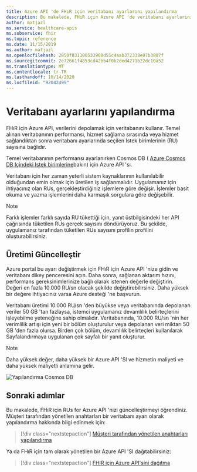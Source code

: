 ```yaml
---
title: Azure API 'de FHıR için veritabanı ayarlarını yapılandırma
description: Bu makalede, FHıR için Azure API 'de veritabanı ayarlarının nasıl yapılandırılacağı açıklanır.
author: matjazl
ms.service: healthcare-apis
ms.subservice: fhir
ms.topic: reference
ms.date: 11/15/2019
ms.author: matjazl
ms.openlocfilehash: 2850f831100533908d55c4aab372338e07b3807f
ms.sourcegitcommit: 2e72661f4853cd42bb4f0b2ded4271b22dc10a52
ms.translationtype: MT
ms.contentlocale: tr-TR
ms.lasthandoff: 10/14/2020
ms.locfileid: "92042499"
---
```

# <a name="configure-database-settings"></a>Veritabanı ayarlarını yapılandırma 

FHıR için Azure API, verilerini depolamak için veritabanını kullanır. Temel alınan veritabanının performansı, hizmet sağlama sırasında veya hizmet sağlandıktan sonra veritabanı ayarlarında seçilen Istek birimlerinin (RU) sayısına bağlıdır.

Temel veritabanının performansı ayarlanırken Cosmos DB ( [Azure Cosmos DB Içindeki Istek birimlerine](https://docs.microsoft.com/azure/cosmos-db/request-units)bakın) için Azure API 'sı. 

Veritabanı için her zaman yeterli sistem kaynaklarının kullanılabilir olduğundan emin olmak için üretilen iş sağlanmalıdır. Uygulamanız için ihtiyacınız olan RUs, gerçekleştirdiğiniz işlemlere göre değişir. İşlemler basit okuma ve yazma işlemlerini daha karmaşık sorgulara göre değişebilir. 

> [!NOTE]
> Farklı işlemler farklı sayıda RU tükettiği için, yanıt üstbilgisindeki her API çağrısında tüketilen RUs gerçek sayısını döndürüyoruz. Bu şekilde, uygulamanız tarafından tüketilen RUs sayısını profilin profilini oluşturabilirsiniz.

## <a name="update-throughput"></a>Üretimi Güncelleştir

Azure portal bu ayarı değiştirmek için FHıR için Azure API 'nize gidin ve veritabanı dikey penceresini açın. Daha sonra, sağlanan aktarım hızını, performans gereksinimlerinize bağlı olarak istenen değerle değiştirin. Değeri en fazla 10.000 RU/sn olacak şekilde değiştirebilirsiniz. Daha yüksek bir değere ihtiyacınız varsa Azure desteği 'ne başvurun.

Veritabanı üretimi 10.000 RU/sn 'den büyükse veya veritabanında depolanan veriler 50 GB 'tan fazlaysa, istemci uygulamanız devamlılık belirteçlerini işleyebilme yeteneğine sahip olmalıdır. Veritabanında, 10.000 RU/sn 'nin her verimlilik artışı için yeni bir bölüm oluşturulur veya depolanan veri miktarı 50 GB 'den fazla olursa. Birden çok bölüm, devamlılık belirteçleri kullanılarak Sayfalandırmaya uygulanan çok sayfalı bir yanıt oluşturur.

> [!NOTE] 
> Daha yüksek değer, daha yüksek bir Azure API 'SI ve hizmetin maliyeti ve daha yüksek maliyetli anlamına gelir.

![Yapılandırma Cosmos DB](media/database/database-settings.png)

## <a name="next-steps"></a>Sonraki adımlar

Bu makalede, FHıR için RUs for Azure API 'nizi güncelleştirmeyi öğrendiniz. Müşteri tarafından yönetilen anahtarları bir veritabanı ayarı olarak yapılandırma hakkında bilgi edinmek için:

>[!div class="nextstepaction"]
>[Müşteri tarafından yönetilen anahtarları yapılandırma](customer-managed-key.md)

Ya da FHıR için tam olarak yönetilen bir Azure API 'SI dağıtabilirsiniz:
 
>[!div class="nextstepaction"]
>[FHIR için Azure API'sini dağıtma](fhir-paas-portal-quickstart.md)
